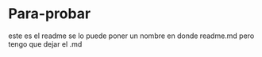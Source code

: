 # Para-probar
este es el readme 
se lo puede poner un nombre en donde readme.md pero tengo que dejar el .md
